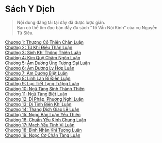 # Sách Y Dịch

> Nội dung đăng tải tại đây đã được lược giản.  
> Bạn có thể tìm đọc bản đầy đủ sách "Tố Vấn Nội Kinh" của cụ Nguyễn Tử Siêu.

[Chương 1: Thượng Cổ Thiên Chân Luận](https://github.com/thaicuc/sach-y-dich/blob/master/contents/01-thuong-co-thien-chan-luan.md)  
[Chương 2: Tứ Khí Điều Thần Luận](https://github.com/thaicuc/sach-y-dich/blob/master/contents/02-tu-khi-dieu-than-luan.md)  
[Chương 3: Sinh Khí Thông Thiên Luận](https://github.com/thaicuc/sach-y-dich/blob/master/contents/03-sinh-khi-thong-thien-luan.md)  
[Chương 4: Kim Quỹ Châm Ngôn Luận](https://github.com/thaicuc/sach-y-dich/blob/master/contents/04-kim-quy-cham-ngon-luan.md)  
[Chương 5: Âm Dương Ứng Tượng Đại Luận](https://github.com/thaicuc/sach-y-dich/blob/master/contents/05-am-duong-ung-tuong-dai-luan.md)  
[Chương 6: Âm Dương Ly Hợp Luận](https://github.com/thaicuc/sach-y-dich/blob/master/contents/06-am-duong-ly-hop-luan.md)  
[Chương 7: Âm Dương Biệt Luận](https://github.com/thaicuc/sach-y-dich/blob/master/contents/07-am-duong-biet-luan.md)  
[Chương 8: Linh Lan Bĩ Điền Luận](https://github.com/thaicuc/sach-y-dich/blob/master/contents/08-linh-lan-bi-dien-luan.md)  
[Chương 9: Lục Tiết Tạng Tượng Luận](https://github.com/thaicuc/sach-y-dich/blob/master/contents/09-luc-tiet-tang-tuong-luan.md)  
[Chương 10: Ngũ Tàng Sinh Thành Thiên](https://github.com/thaicuc/sach-y-dich/blob/master/contents/10-ngu-tang-sinh-thanh-thien.md)  
[Chương 11: Ngũ Tàng Biệt Luận](https://github.com/thaicuc/sach-y-dich/blob/master/contents/11-ngu-tang-biet-luan.md)  
[Chương 12: Dị Pháp, Phương Nghi Luận](https://github.com/thaicuc/sach-y-dich/blob/master/contents/12-di-phap-phuong-nghi-luan.md)  
[Chương 13: Di Tinh Biến Khí Luận](https://github.com/thaicuc/sach-y-dich/blob/master/contents/13-di-tinh-bien-khi-luan.md)  
[Chương 14: Thang Dịch Giao Lễ Luận](https://github.com/thaicuc/sach-y-dich/blob/master/contents/14-thang-dich-giao-le-luan.md)  
[Chương 15: Ngọc Bản Luận Yếu Thiên](https://github.com/thaicuc/sach-y-dich/blob/master/contents/15-ngoc-ban-luan-yeu-thien.md)  
[Chương 16: Chuẩn Yếu Kinh Chung Luận](https://github.com/thaicuc/sach-y-dich/blob/master/contents/16-chuan-yeu-kinh-chung-luan.md)  
[Chương 17: Mạch Yếu Tinh Vi Luận](https://github.com/thaicuc/sach-y-dich/blob/master/contents/17-mach-yeu-tinh-vi-luan.md)  
[Chương 18: Bình Nhân Khí Tượng Luận](https://github.com/thaicuc/sach-y-dich/blob/master/contents/18-binh-nhan-khi-tuong-luan.md)  
[Chương 19: Ngọc Cơ Chân Tàng Luận](https://github.com/thaicuc/sach-y-dich/blob/master/contents/19-ngoc-co-chan-tang-luan.md)
